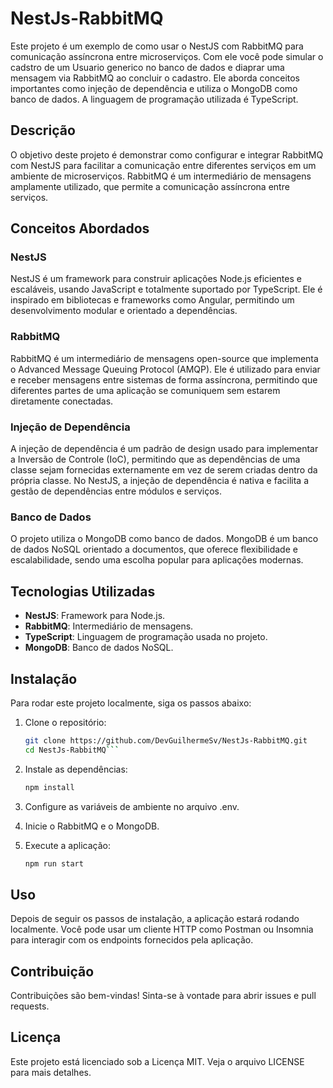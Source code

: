 # NestJs-RabbitMQ

Este projeto é um exemplo de como usar o NestJS com RabbitMQ para comunicação assíncrona entre microserviços. Com ele você pode simular o cadstro de um Usuario generico no banco de dados e diaprar uma mensagem via RabbitMQ ao concluir o cadastro. 
Ele aborda conceitos importantes como injeção de dependência e utiliza o MongoDB como banco de dados. A linguagem de programação utilizada é TypeScript.

## Descrição

O objetivo deste projeto é demonstrar como configurar e integrar RabbitMQ com NestJS para facilitar a comunicação entre diferentes serviços em um ambiente de microserviços. RabbitMQ é um intermediário de mensagens amplamente utilizado, que permite a comunicação assíncrona entre serviços.

## Conceitos Abordados

### NestJS

NestJS é um framework para construir aplicações Node.js eficientes e escaláveis, usando JavaScript e totalmente suportado por TypeScript. Ele é inspirado em bibliotecas e frameworks como Angular, permitindo um desenvolvimento modular e orientado a dependências.

### RabbitMQ

RabbitMQ é um intermediário de mensagens open-source que implementa o Advanced Message Queuing Protocol (AMQP). Ele é utilizado para enviar e receber mensagens entre sistemas de forma assíncrona, permitindo que diferentes partes de uma aplicação se comuniquem sem estarem diretamente conectadas.

### Injeção de Dependência

A injeção de dependência é um padrão de design usado para implementar a Inversão de Controle (IoC), permitindo que as dependências de uma classe sejam fornecidas externamente em vez de serem criadas dentro da própria classe. No NestJS, a injeção de dependência é nativa e facilita a gestão de dependências entre módulos e serviços.

### Banco de Dados

O projeto utiliza o MongoDB como banco de dados. MongoDB é um banco de dados NoSQL orientado a documentos, que oferece flexibilidade e escalabilidade, sendo uma escolha popular para aplicações modernas.

## Tecnologias Utilizadas

- **NestJS**: Framework para Node.js.
- **RabbitMQ**: Intermediário de mensagens.
- **TypeScript**: Linguagem de programação usada no projeto.
- **MongoDB**: Banco de dados NoSQL.

## Instalação

Para rodar este projeto localmente, siga os passos abaixo:

1. Clone o repositório:
   ```bash
   git clone https://github.com/DevGuilhermeSv/NestJs-RabbitMQ.git
   cd NestJs-RabbitMQ```
2. Instale as dependências:
   ```bash
   npm install

3. Configure as variáveis de ambiente no arquivo .env.

4. Inicie o RabbitMQ e o MongoDB.

5. Execute a aplicação:
   ```bash
   npm run start

## Uso

Depois de seguir os passos de instalação, a aplicação estará rodando localmente. Você pode usar um cliente HTTP como Postman ou Insomnia para interagir com os endpoints fornecidos pela aplicação.
## Contribuição

Contribuições são bem-vindas! Sinta-se à vontade para abrir issues e pull requests.
## Licença

Este projeto está licenciado sob a Licença MIT. Veja o arquivo LICENSE para mais detalhes.



